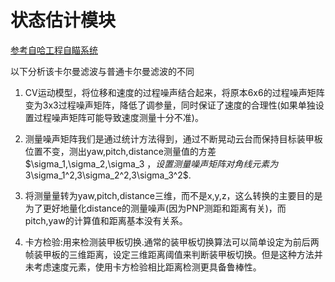 # 状态估计模块

[参考自哈工程自瞄系统](https://zhuanlan.zhihu.com/p/416449365)

以下分析该卡尔曼滤波与普通卡尔曼滤波的不同

1. CV运动模型，将位移和速度的过程噪声结合起来，将原本6x6的过程噪声矩阵变为3x3过程噪声矩阵，降低了调参量，同时保证了速度的合理性(如果单独设置过程噪声矩阵可能导致速度测量十分不准)。

2. 测量噪声矩阵我们是通过统计方法得到，通过不断晃动云台而保持目标装甲板位置不变，测出yaw,pitch,distance测量值的方差$\sigma_1,\sigma_2,\sigma_3 $，设置测量噪声矩阵对角线元素为$3\sigma_1^2,3\sigma_2^2,3\sigma_3^2$.

3. 将测量量转为yaw,pitch,distance三维，而不是x,y,z，这么转换的主要目的是为了更好地量化distance的测量噪声(因为PNP测距和距离有关)，而pitch,yaw的计算值和距离基本没有关系。

4. 卡方检验:用来检测装甲板切换.通常的装甲板切换算法可以简单设定为前后两帧装甲板的三维距离，设定三维距离阈值来判断装甲板切换。但是这种方法并未考虑速度元素，使用卡方检验相比距离检测更具备鲁棒性。